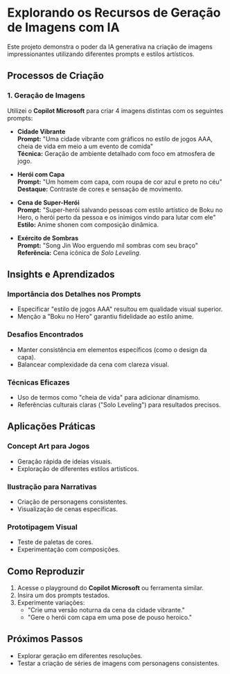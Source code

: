 # Explorando os Recursos de Geração de Imagens com IA

Este projeto demonstra o poder da IA generativa na criação de imagens impressionantes utilizando diferentes prompts e estilos artísticos.

## Processos de Criação

### 1. Geração de Imagens

Utilizei o **Copilot Microsoft** para criar 4 imagens distintas com os seguintes prompts:

- **Cidade Vibrante**  
  **Prompt:** "Uma cidade vibrante com gráficos no estilo de jogos AAA, cheia de vida em meio a um evento de comida"  
  **Técnica:** Geração de ambiente detalhado com foco em atmosfera de jogo.

- **Herói com Capa**  
  **Prompt:** "Um homem com capa, com roupa de cor azul e preto no céu"  
  **Destaque:** Contraste de cores e sensação de movimento.

- **Cena de Super-Herói**  
  **Prompt:** "Super-herói salvando pessoas com estilo artístico de Boku no Hero, o herói perto da pessoa e os inimigos vindo para lutar com ele"  
  **Estilo:** Anime shonen com composição dinâmica.

- **Exército de Sombras**  
  **Prompt:** "Song Jin Woo erguendo mil sombras com seu braço"  
  **Referência:** Cena icônica de *Solo Leveling*.

## Insights e Aprendizados

### Importância dos Detalhes nos Prompts

- Especificar "estilo de jogos AAA" resultou em qualidade visual superior.
- Menção a "Boku no Hero" garantiu fidelidade ao estilo anime.

### Desafios Encontrados

- Manter consistência em elementos específicos (como o design da capa).
- Balancear complexidade da cena com clareza visual.

### Técnicas Eficazes

- Uso de termos como "cheia de vida" para adicionar dinamismo.
- Referências culturais claras ("Solo Leveling") para resultados precisos.

## Aplicações Práticas

### Concept Art para Jogos

- Geração rápida de ideias visuais.
- Exploração de diferentes estilos artísticos.

### Ilustração para Narrativas

- Criação de personagens consistentes.
- Visualização de cenas específicas.

### Prototipagem Visual

- Teste de paletas de cores.
- Experimentação com composições.

## Como Reproduzir

1. Acesse o playground do **Copilot Microsoft** ou ferramenta similar.
2. Insira um dos prompts testados.
3. Experimente variações:
   - "Crie uma versão noturna da cena da cidade vibrante."
   - "Gere o herói com capa em uma pose de pouso heroico."

## Próximos Passos

- Explorar geração em diferentes resoluções.
- Testar a criação de séries de imagens com personagens consistentes.